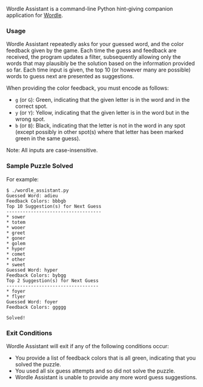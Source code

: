 Wordle Assistant is a command-line Python hint-giving companion application for [Wordle](https://www.nytimes.com/games/wordle/index.html).

### Usage

Wordle Assistant repeatedly asks for your guessed word, and the color feedback given by the game. Each time the guess and feedback are received, the program updates a filter, subsequently allowing only the words that may plausibly be the solution based on the information provided so far. Each time input is given, the top 10 (or however many are possible) words to guess next are presented as suggestions.

When providing the color feedback, you must encode as follows:

* `g` (or `G`): Green, indicating that the given letter is in the word and in the correct spot.
* `y` (or `Y`): Yellow, indicating that the given letter is in the word but in the wrong spot.
* `b` (or `B`): Black, indicating that the letter is not in the word in any spot (except possibly in other spot(s) where that letter has been marked green in the same guess).

Note: All inputs are case-insensitive.

### Sample Puzzle Solved
For example:
```
$ ./wordle_assistant.py 
Guessed Word: adieu
Feedback Colors: bbbgb
Top 10 Suggestion(s) for Next Guess
-----------------------------------
* sower
* totem
* wooer
* greet
* goner
* golem
* hyper
* comet
* other
* sweet
Guessed Word: hyper
Feedback Colors: bybgg
Top 2 Suggestion(s) for Next Guess
----------------------------------
* foyer
* flyer
Guessed Word: foyer
Feedback Colors: ggggg

Solved!
```

### Exit Conditions

Wordle Assistant will exit if any of the following conditions occur:

* You provide a list of feedback colors that is all green, indicating that you solved the puzzle.
* You used all six guess attempts and so did not solve the puzzle.
* Wordle Assistant is unable to provide any more word guess suggestions.
